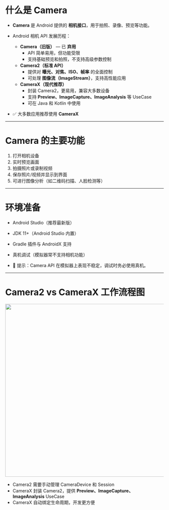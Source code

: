 # 什么是 Camera

- **Camera** 是 Android 提供的 **相机接口**，用于拍照、录像、预览等功能。
- Android 相机 API 发展历程：
  - **Camera（旧版）** — 已 **弃用**  
    - API 简单易用，但功能受限  
    - 支持基础预览和拍照，不支持高级参数控制
  - **Camera2（标准 API）**  
    - 提供对 **曝光、对焦、ISO、帧率** 的全面控制  
    - 可处理 **图像流（ImageStream）**，支持高性能应用
  - **CameraX（现代推荐）**  
    - 封装 Camera2，更易用，兼容大多数设备  
    - 支持 **Preview、ImageCapture、ImageAnalysis** 等 UseCase  
    - 可在 Java 和 Kotlin 中使用

- ✅ 大多数应用推荐使用 **CameraX**

---

# Camera 的主要功能

1. 打开相机设备  
2. 实时预览画面  
3. 拍摄照片或录制视频  
4. 保存照片/视频并显示到界面  
5. 可进行图像分析（如二维码扫描、人脸检测等）  

---

# 环境准备

- Android Studio（推荐最新版）

- JDK 11+（Android Studio 内置）

- Gradle 插件与 AndroidX 支持

- 真机调试（模拟器常不支持相机功能）

- 📱 提示：Camera API 在模拟器上表现不稳定，调试时务必使用真机。

---

# Camera2 vs CameraX 工作流程图


<div class="flex flex-col items-center justify-center">
  <img src="/android-camera-1.png" width="550"/>
</div>

- Camera2 需要手动管理 CameraDevice 和 Session  
- CameraX 封装 Camera2，提供 **Preview、ImageCapture、ImageAnalysis** UseCase  
- CameraX 自动绑定生命周期，开发更方便  
